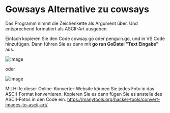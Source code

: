 # **Gowsays Alternative zu cowsays**

Das Programm nimmt die Zeichenkette als Argument über. Und entsprechend formatiert als ASCII-Art ausgeben.

Einfach kopieren Sie den Code cowsay.go oder penguin.go, und in VS Code hinzufügen. Dann führen Sie es dann mit **go run GoDatei "Text Eingabe"** aus.

![image](https://user-images.githubusercontent.com/106658693/203816626-bf15ada4-aaf9-49ca-a5a8-3f6d5e6da29e.png)

oder

![image](https://user-images.githubusercontent.com/106658693/203816737-75af7325-05ef-4a57-9dcb-015897d8c659.png)

Mit Hilfe dieser Online-Konverter-Website können Sie jedes Foto in das ASCII-Format konvertieren. Kopieren Sie es dann fügen Sie es anstelle des ASCII-Fotos in den Code ein. https://manytools.org/hacker-tools/convert-images-to-ascii-art/
